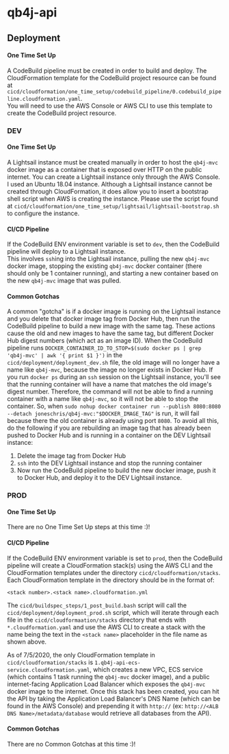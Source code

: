 # qb4j-api

## Deployment

#### One Time Set Up

A CodeBuild pipeline must be created in order to build and deploy.  The CloudFormation template for the CodeBuild project
resource can be found at `cicd/cloudformation/one_time_setup/codebuild_pipeline/0.codebuild_pipeline.cloudformation.yaml`.  
You will need to use the AWS Console or AWS CLI to use this template to create the CodeBuild project resource. 

### DEV

#### One Time Set Up

A Lightsail instance must be created manually in order to host the `qb4j-mvc` docker image as a container that is exposed over
HTTP on the public internet.  You can create a Lightsail instance only through the AWS Console.  I used an Ubuntu 18.04 instance.
Although a Lightsail instance cannot be created through CloudFormation, it does allow you to insert a bootstrap shell script
when AWS is creating the instance.  Please use the script found at `cicd/cloudformation/one_time_setup/lightsail/lightsail-bootstrap.sh`
to configure the instance. 

#### CI/CD Pipeline

If the CodeBuild ENV environment variable is set to `dev`, then the CodeBuild pipeline will deploy to a Lightsail instance.  
This involves `ssh`ing into the Lightsail instance, pulling the new `qb4j-mvc` docker image, stopping the existing `qb4j-mvc`
docker container (there should only be 1 container running), and starting a new container based on the new `qb4j-mvc` image 
that was pulled. 

#### Common Gotchas

A common "gotcha" is if a docker image is running on the Lightsail instance and you delete that docker image tag from
Docker Hub, then run the CodeBuild pipeline to build a new image with the same tag.  These actions cause the old and new 
images to have the same tag, but different Docker Hub digest numbers (which act as an image ID).  When the CodeBuild pipeline
runs `DOCKER_CONTAINER_ID_TO_STOP=$(sudo docker ps | grep 'qb4j-mvc' | awk '{ print $1 }')` in the `cicd/deployment/deployment_dev.sh` 
file, the old image will no longer have a name like `qb4j-mvc`, because the image no longer exists in Docker Hub.  If you run 
`docker ps` during an `ssh` session on the Lightsail instance, you'll see that the running container will have a name that matches
the old image's digest number.  Therefore, the command will not be able to find a running container with a name like `qb4j-mvc`, 
so it will not be able to stop the container.  So, when `sudo nohup docker container run --publish 8080:8080 --detach joneschris/qb4j-mvc:"$DOCKER_IMAGE_TAG"`
is run, it will fail because there the old container is already using port `8080`.  To avoid all this, do the following if
you are rebuilding an image tag that has already been pushed to Docker Hub and is running in a container on the DEV Lightsail
instance:

1. Delete the image tag from Docker Hub
2. `ssh` into the DEV Lightsail instance and stop the running container
3. Now run the CodeBuild pipeline to build the new docker image, push it to Docker Hub, and deploy it to the DEV Lightsail 
instance.   

### PROD

#### One Time Set Up

There are no One Time Set Up steps at this time :)!

#### CI/CD Pipeline

If the CodeBuild ENV environment variable is set to `prod`, then the CodeBuild pipeline will create a CloudFormation stack(s) 
using the AWS CLI and the CloudFormation templates under the directory `cicd/cloudformation/stacks`.  Each CloudFormation 
template in the directory should be in the format of:

`<stack number>.<stack name>.cloudformation.yml`

The `cicd/buildspec_steps/1_post_build.bash` script will call the `cicd/deployment/deployment_prod.sh` script, which will 
iterate through each file in the `cicd/cloudformaation/stacks` directory that ends with `*.cloudformation.yaml` and use the
AWS CLI to create a stack with the name being the text in the `<stack name>` placeholder in the file name as shown above.

As of 7/5/2020, the only CloudFormation template in `cicd/cloudformation/stacks` is `1.qb4j-api-ecs-service.cloudformation.yaml`, 
which creates a new VPC, ECS service (which contains 1 task running the `qb4j-mvc` docker image), and a public internet-facing Application Load
Balancer which exposes the `qb4j-mvc` docker image to the internet.  Once this stack has been created, you can hit the API by
taking the Application Load Balancer's DNS Name (which can be found in the AWS Console) and prepending it with `http://` 
(ex:  `http://<ALB DNS Name>/metadata/database` would retrieve all databases from the API).

#### Common Gotchas

There are no Common Gotchas at this time :)!
